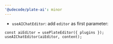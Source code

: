 ```yaml
---
'@udecode/plate-ai': minor
---
```


- `useAIChatEditor`: add `editor` as first parameter:

```tsx
const aiEditor = usePlateEditor({ plugins });
useAIChatEditor(aiEditor, content);
```
